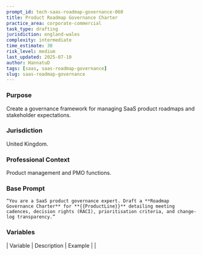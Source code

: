 ```yaml
---
prompt_id: tech-saas-roadmap-governance-060
title: Product Roadmap Governance Charter
practice_area: corporate-commercial
task_type: drafting
jurisdiction: england-wales
complexity: intermediate
time_estimate: 30
risk_level: medium
last_updated: 2025-07-10
author: HannatuD
tags: [saas, saas-roadmap-governance]
slug: saas-roadmap-governance
---
```


### Purpose  
Create a governance framework for managing SaaS product roadmaps and stakeholder expectations.

### Jurisdiction  
United Kingdom.

### Professional Context  
Product management and PMO functions.

### Base Prompt  
```text
“You are a SaaS product governance expert. Draft a **Roadmap Governance Charter** for **{{ProductLine}}** detailing meeting cadences, decision rights (RACI), prioritisation criteria, and change-log transparency.”
```

### Variables  
| Variable | Description | Example |
|
